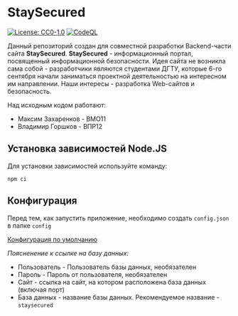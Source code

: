 # StaySecured

[![License: CC0-1.0](https://img.shields.io/badge/License-CC0_1.0-lightgrey.svg)](http://creativecommons.org/publicdomain/zero/1.0/)
[![CodeQL](https://github.com/chmaxx/staysecured/workflows/CodeQL/badge.svg)](https://github.com/chmaxx/staysecured/actions?query=workflow%3ACodeQL)

Данный репозиторий создан для совместной разработки Backend-части сайта **StaySecured**.
**StaySecured** - информационный портал, посвященный информационной безопасности. Идея сайта не возникла сама собой - разработчики являются студентами ДГТУ, которые 6-го сентября начали заниматься проектной деятельностью на интересном им направлении. Наши интересы - разработка Web-сайтов и безопасность.

Над исходным кодом работают:

- Максим Захаренков - ВМО11
- Владимир Горшков - ВПР12

## Установка зависимостей Node.JS

Для установки зависимостей используйте команду:

```
npm ci
```

## Конфигурация

Перед тем, как запустить приложение, необходимо создать `config.json` в папке `config`

[Конфигурация по умолчанию](config/config_default.json)

_Поясненение к ссылке на базу данных:_

- Пользователь - Пользователь базы данных, необязателен
- Пароль - Пароль от пользователя, необязателен
- Сайт - ссылка на сайт, на котором расположена база данных (включая порт)
- База данных - название базы данных. Рекомендуемое название - `staysecured`

